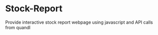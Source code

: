 # Stock-Report
 Provide interactive stock report webpage using javascript and API calls from quandl
